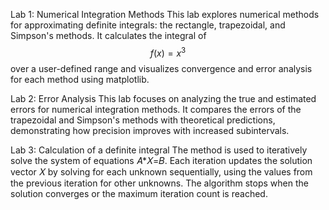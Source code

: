 Lab 1: Numerical Integration Methods
 This lab explores numerical methods for approximating definite integrals: the rectangle, trapezoidal, and Simpson's methods. It calculates the integral of $$f(x)=x^3$$ 
 over a user-defined range and visualizes convergence and error analysis for each method using matplotlib.

Lab 2: Error Analysis
 This lab focuses on analyzing the true and estimated errors for numerical integration methods. It compares the errors of the trapezoidal and Simpson's methods with theoretical predictions, demonstrating how precision improves with increased subintervals.

Lab 3: Calculation of a definite integral
 The method is used to iteratively solve the system of equations 𝐴*𝑋=𝐵. Each iteration updates the solution vector 𝑋 by solving for each unknown sequentially, using the values from the previous iteration for other unknowns. The algorithm stops when the solution 
 converges or the maximum iteration count is reached.
